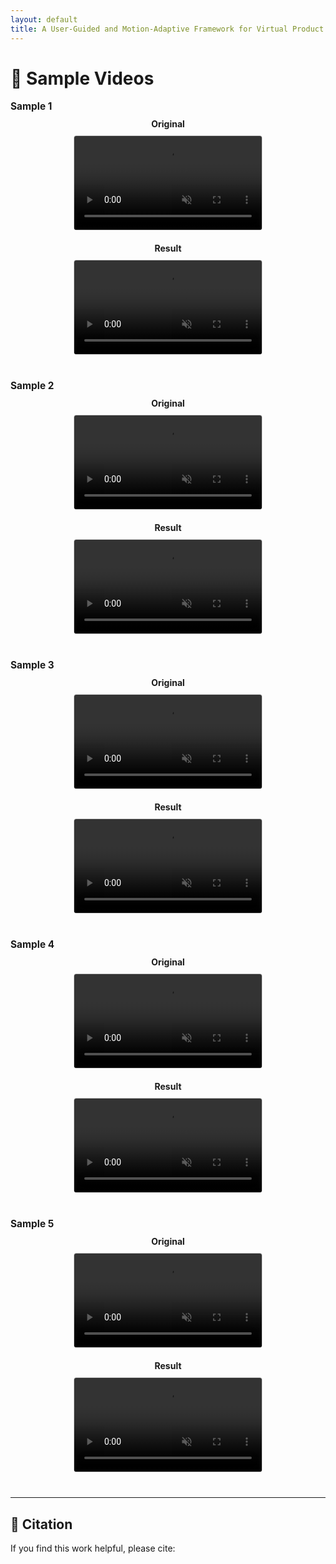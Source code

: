 ```yaml
---
layout: default
title: A User-Guided and Motion-Adaptive Framework for Virtual Product Placement in Video
---
```


<style>
.site-title {
  display: none !important;
}
.video-row {
  display: flex;
  flex-wrap: wrap;
  gap: 20px;
  margin-bottom: 40px;
  align-items: flex-start;
}
.video-col {
  flex: 1;
  min-width: 280px;
  text-align: center;
}
video {
  width: 100%;
  max-width: 300px;
  border: 1px solid #ccc;
  border-radius: 4px;
}
.caption {
  font-weight: bold;
  margin-bottom: 10px;
}
.sample-label {
  font-size: 1.1em;
  font-weight: bold;
  margin: 10px 0;
}
</style>

# 🔄 Sample Videos

<!-- Sample 1 -->
<div class="sample-label">Sample 1</div>
<div class="video-row">
  <div class="video-col">
    <div class="caption">Original</div>
    <video controls autoplay loop muted>
      <source src="/assets/test_video_1_orl.mp4" type="video/mp4">
    </video>
  </div>
  <div class="video-col">
    <div class="caption">Result</div>
    <video controls autoplay loop muted>
      <source src="/assets/test_video_1.mp4" type="video/mp4">
    </video>
  </div>
</div>

<!-- Sample 2 -->
<div class="sample-label">Sample 2</div>
<div class="video-row">
  <div class="video-col">
    <div class="caption">Original</div>
    <video controls autoplay loop muted>
      <source src="/assets/test_video_2_orl.mp4" type="video/mp4">
    </video>
  </div>
  <div class="video-col">
    <div class="caption">Result</div>
    <video controls autoplay loop muted>
      <source src="/assets/test_video_2.mp4" type="video/mp4">
    </video>
  </div>
</div>

<!-- Sample 3 -->
<div class="sample-label">Sample 3</div>
<div class="video-row">
  <div class="video-col">
    <div class="caption">Original</div>
    <video controls autoplay loop muted>
      <source src="/assets/test_video_3_orl.mp4" type="video/mp4">
    </video>
  </div>
  <div class="video-col">
    <div class="caption">Result</div>
    <video controls autoplay loop muted>
      <source src="/assets/test_video_3.mp4" type="video/mp4">
    </video>
  </div>
</div>

<!-- Sample 4 -->
<div class="sample-label">Sample 4</div>
<div class="video-row">
  <div class="video-col">
    <div class="caption">Original</div>
    <video controls autoplay loop muted>
      <source src="/assets/test_video_4_orl.mp4" type="video/mp4">
    </video>
  </div>
  <div class="video-col">
    <div class="caption">Result</div>
    <video controls autoplay loop muted>
      <source src="/assets/test_video_4.mp4" type="video/mp4">
    </video>
  </div>
</div>

<!-- Sample 5 -->
<div class="sample-label">Sample 5</div>
<div class="video-row">
  <div class="video-col">
    <div class="caption">Original</div>
    <video controls autoplay loop muted>
      <source src="/assets/test_video_5_orl.mp4" type="video/mp4">
    </video>
  </div>
  <div class="video-col">
    <div class="caption">Result</div>
    <video controls autoplay loop muted>
      <source src="/assets/test_video_5.mp4" type="video/mp4">
    </video>
  </div>
</div>

---

## 📄 Citation

If you find this work helpful, please cite:

```bibtex

